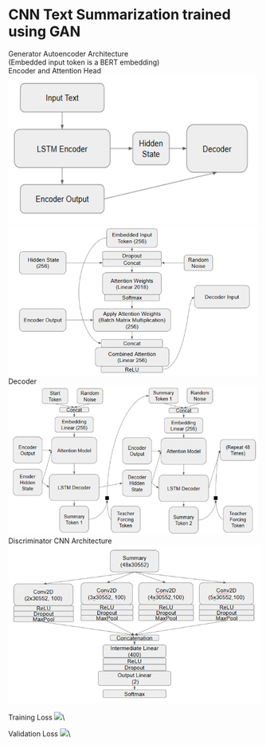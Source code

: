 # CNN Text Summarization trained using GAN

Generator Autoencoder Architecture<br>
(Embedded input token is a BERT embedding)<br>
Encoder and Attention Head<br>
<img src="./Generator_Encoder.PNG" width=500 height=300/>
<img src="./Generator_Attention.PNG" width=500 height=300/>
Decoder<br>
<img src="./Generator_Decoder.PNG" width=500 height=300 />
<br>
Discriminator CNN Architecture<br>
<img src="./Discriminator.PNG"/>

Training Loss
<img src="./120epochloss.PNG"/>\

Validation Loss
<img src="./120epochvalloss.PNG"/>\



